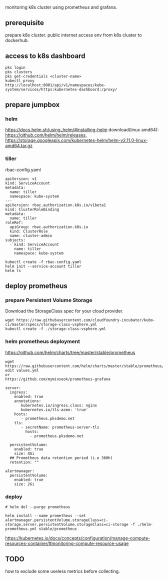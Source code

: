 monitoring k8s cluster using prometheus and grafana.

## prerequisite
prepare k8s cluster.
public internet access env from k8s cluster to dockerhub.

## access to k8s dashboard
```
pks login
pks clusters
pks get-credentials <cluster-name>
kubectl proxy
http://localhost:8001/api/v1/namespaces/kube-system/services/https:kubernetes-dashboard:/proxy/
```
## prepare jumpbox
###  helm
https://docs.helm.sh/using_helm/#installing-helm
download(linux amd64): https://github.com/helm/helm/releases, https://storage.googleapis.com/kubernetes-helm/helm-v2.11.0-linux-amd64.tar.gz

### tiller
rbac-config.yaml 
```
apiVersion: v1
kind: ServiceAccount
metadata:
  name: tiller
  namespace: kube-system
---
apiVersion: rbac.authorization.k8s.io/v1beta1
kind: ClusterRoleBinding
metadata:
  name: tiller
roleRef:
  apiGroup: rbac.authorization.k8s.io
  kind: ClusterRole
  name: cluster-admin
subjects:
  - kind: ServiceAccount
    name: tiller
    namespace: kube-system
```
```
kubectl create -f rbac-config.yaml
helm init --service-account tiller
helm ls
```

## deploy prometheus
### prepare Persistent Volume Storage
Download the StorageClass spec for your cloud provider.
```
wget https://raw.githubusercontent.com/cloudfoundry-incubator/kubo-ci/master/specs/storage-class-vsphere.yml
kubectl create -f ./storage-class-vsphere.yml
```
### helm prometheus deployment
https://github.com/helm/charts/tree/master/stable/prometheus

```
wget https://raw.githubusercontent.com/helm/charts/master/stable/prometheus/values.yaml
edit values.yml
or
https://github.com/myminseok/prometheus-grafana

server:
  ingress:
    enabled: true
    annotations:
       kubernetes.io/ingress.class: nginx
       kubernetes.io/tls-acme: 'true'
    hosts:
       - prometheus.pksdemo.net
    tls:
       - secretName: prometheus-server-tls
         hosts:
           - prometheus.pksdemo.net

  persistentVolume:
    enabled: true
    size: 4Gi
  ## Prometheus data retention period (i.e 360h)
  retention: ""
  
alertmanager:
  persistentVolume:
    enabled: true
    size: 2Gi
```

### deploy
```
# helm del --purge prometheus

helm install --name prometheus --set alertmanager.persistentVolume.storageClass=ci-storage,server.persistentVolume.storageClass=ci-storage -f ./helm-prometheus.yml stable/prometheus

```



https://kubernetes.io/docs/concepts/configuration/manage-compute-resources-container/#monitoring-compute-resource-usage

## TODO
how to exclude some useless metrics before collecting.

